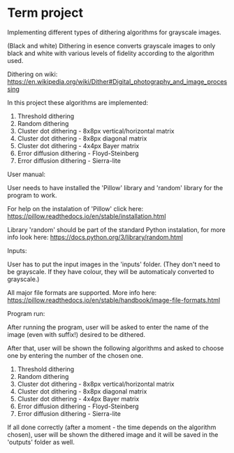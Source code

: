 # Term project
Implementing different types of dithering algorithms for grayscale images. 

(Black and white) Dithering in esence converts grayscale images to only black and white with various levels of fidelity according to the algorithm used.

Dithering on wiki: https://en.wikipedia.org/wiki/Dither#Digital_photography_and_image_processing

In this project these algorithms are implemented:

1. Threshold dithering
2. Random dithering
3. Cluster dot dithering - 8x8px vertical/horizontal matrix
4. Cluster dot dithering - 8x8px diagonal matrix
5. Cluster dot dithering - 4x4px Bayer matrix
6. Error diffusion dithering - Floyd-Steinberg
7. Error diffusion dithering - Sierra-lite


User manual:

User needs to have installed the 'Pillow' library and 'random' library for the program to work.

For help on the instalation of 'Pillow' click here: https://pillow.readthedocs.io/en/stable/installation.html

Library 'random' should be part of the standard Python instalation, for more info look here: https://docs.python.org/3/library/random.html


Inputs:

User has to put the input images in the 'inputs' folder. (They don't need to be grayscale. If they have colour, they will be automaticaly converted to grayscale.)

All major file formats are supported. More info here: https://pillow.readthedocs.io/en/stable/handbook/image-file-formats.html

Program run:

After running the program, user will be asked to enter the name of the image (even with suffix!) desired to be dithered.

After that, user will be shown the following algorithms and asked to choose one by entering the number of the chosen one.

1. Threshold dithering
2. Random dithering
3. Cluster dot dithering - 8x8px vertical/horizontal matrix
4. Cluster dot dithering - 8x8px diagonal matrix
5. Cluster dot dithering - 4x4px Bayer matrix
6. Error diffusion dithering - Floyd-Steinberg
7. Error diffusion dithering - Sierra-lite

If all done correctly (after a moment - the time depends on the algorithm chosen), user will be shown the dithered image and it will be saved in the 'outputs' folder as well. 




